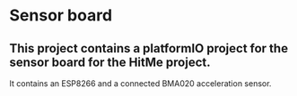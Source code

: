 # Sensor board

## This project contains a platformIO project for the sensor board for the HitMe project.

It contains an ESP8266 and a connected BMA020 acceleration sensor.

